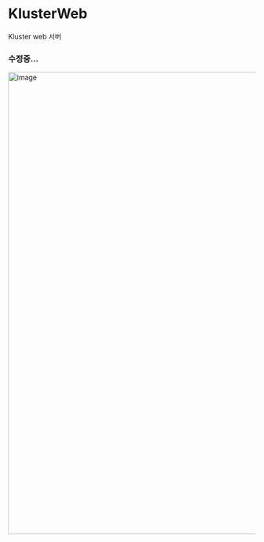 # KlusterWeb
Kluster web 서버

### 수정중...
<img width="940" alt="image" src="https://github.com/K-luster/KlusterWeb/assets/57055730/8cf67d5d-45bb-4149-85a7-b71cf999b1ad">
